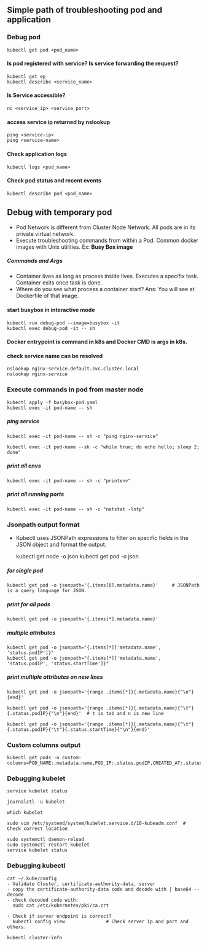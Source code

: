 ## Simple path of troubleshooting pod and application

### Debug pod
    kubectl get pod <pod_name>

#### Is pod registered with service? Is service forwarding the request?
    kubectl get ep
    kubectl describe <service_name>


#### Is Service accessible?
    nc <service_ip> <service_port>

#### access service ip returned by nslookup
    ping <service-ip>
    ping <service-name> 

#### Check application logs
    kubectl logs <pod_name>

#### Check pod status and recent events
    kubectl describe pod <pod_name>


## Debug with temporary pod
- Pod Network is different from Cluster Node Network. All pods are in its private virtual network.
- Execute troubleshooting commands from within a Pod. Common docker images with Unix utilities. Ex: **Busy Box image**

##### Commands and Args
- Container lives as long as process inside lives. Executes a specifix task. Container exits once task is done.
- Where do you see what process a container start? Ans: You will see at Dockerfile of that image.

#### start busybox in interactive mode
    kubectl run debug-pod --image=busybox -it 
    kubectl exec debug-pod -it -- sh  

#### Docker **entrypoint** is **command** in k8s and Docker **CMD** is **args** in k8s.

#### check service name can be resolved
    nslookup nginx-service.default.svc.cluster.local
    nslookup nginx-service

### Execute commands in pod from master node
    kubectl apply -f busybox-pod.yaml
    kubectl exec -it pod-name -- sh

##### ping service
    kubectl exec -it pod-name -- sh -c "ping nginx-service"

    kubectl exec -it pod-name --sh -c "while true; do echo hello; sleep 2; done"
##### print all envs
    kubectl exec -it pod-name -- sh -c "printenv"


##### print all running ports
    kubectl exec -it pod-name -- sh -c "netstat -lntp"


### Jsonpath output format
- Kubectl uses JSONPath expressions to filter on specific fields in the JSON object and format the output.

    kubectl get node -o json
    kubectl get pod -o json 

##### for single pod
    kubectl get pod -o jsonpath='{.items[0].metadata.name}'     # JSONPath is a query language for JSON. 

##### print for all pods
    kubectl get pod -o jsonpath='{.items[*].metadata.name}'

##### multiple attributes
    kubectl get pod -o jsonpath="{.items[*]['metadata.name', 'status.podIP']}"
    kubectl get pod -o jsonpath="{.items[*]['metadata.name', 'status.podIP', 'status.startTime']}"

##### print multiple attributes on new lines
    kubectl get pod -o jsonpath='{range .items[*]}{.metadata.name}{"\n"}{end}'

    kubectl get pod -o jsonpath='{range .items[*]}{.metadata.name}{"\t"}{.status.podIP}{"\n"}{end}'  # t is tab and n is new line

    kubectl get pod -o jsonpath='{range .items[*]}{.metadata.name}{"\t"}{.status.podIP}{"\t"}{.status.startTime}{"\n"}{end}'

### Custom columns output
    kubectl get pods -o custom-columns=POD_NAME:.metadata.name,POD_IP:.status.podIP,CREATED_AT:.status.startTime


### Debugging kubelet
    service kubelet status
    
    journalctl -u kubelet

    which kubelet

    sudo vim /etc/systemd/system/kubelet.service.d/10-kubeadm.conf  # Check correct location 

    sudo systemctl daemon-reload
    sudo systemctl restart kubelet
    service kubelet status

### Debugging kubectl
    cat ~/.kube/config
    - Validate Cluster, certificate-authority-data, server
    - copy the certificate-authority-data code and decode with | base64 --decode 
    - check decoded code with:
      sudo cat /etc/kubernetes/pki/ca.crt

    - Check if server endpoint is correct?
      kubectl config view               # Check server ip and port and others. 

    kubectl cluster-info
